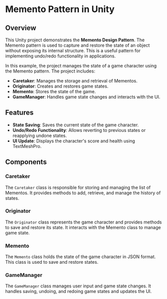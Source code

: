 # Memento Pattern in Unity

## Overview

This Unity project demonstrates the **Memento Design Pattern**. The Memento pattern is used to capture and restore the state of an object without exposing its internal structure. This is a useful pattern for implementing undo/redo functionality in applications.

In this example, the project manages the state of a game character using the Memento pattern. The project includes:

- **Caretaker**: Manages the storage and retrieval of Mementos.
- **Originator**: Creates and restores game states.
- **Memento**: Stores the state of the game.
- **GameManager**: Handles game state changes and interacts with the UI.

## Features

- **State Saving**: Saves the current state of the game character.
- **Undo/Redo Functionality**: Allows reverting to previous states or reapplying undone states.
- **UI Update**: Displays the character's score and health using TextMeshPro.

## Components

### Caretaker
The `Caretaker` class is responsible for storing and managing the list of Mementos. It provides methods to add, retrieve, and manage the history of states.

### Originator
The `Originator` class represents the game character and provides methods to save and restore its state. It interacts with the Memento class to manage game state.

### Memento
The `Memento` class holds the state of the game character in JSON format. This class is used to save and restore states.

### GameManager
The `GameManager` class manages user input and game state changes. It handles saving, undoing, and redoing game states and updates the UI.
